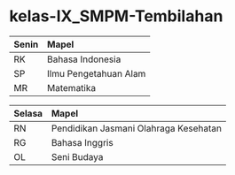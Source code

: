 # kelas-IX_SMPM-Tembilahan

| Senin                  | Mapel                                     |
| ----------------------- | :---------------------------------------------------------- |
| RK                     | Bahasa Indonesia                              |
| SP                     | Ilmu Pengetahuan Alam                                  |
| MR                     | Matematika                                                  |

| Selasa                  | Mapel                                     |
| ----------------------- | :---------------------------------------------------------- |
| RN                     | Pendidikan Jasmani Olahraga Kesehatan                              |
| RG                     | Bahasa Inggris                                  |
| OL                     | Seni Budaya                                                  |
